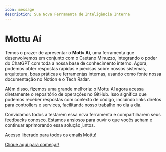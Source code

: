 ```yaml
---
icon: message
description: Sua Nova Ferramenta de Inteligência Interna
---
```


# Mottu Aí

Temos o prazer de apresentar o **Mottu Aí**, uma ferramenta que desenvolvemos em conjunto com o Caetano Minuzzo, integrando o poder do ChatGPT com toda a nossa base de conhecimento interno. Agora, podemos obter respostas rápidas e precisas sobre nossos sistemas, arquitetura, boas práticas e ferramentas internas, usando como fonte nossa documentação no Notion e o Tech Radar.

Além disso, fizemos uma grande melhoria: o Mottu Aí agora acessa diretamente o repositório de operações no GitHub. Isso significa que podemos receber respostas com contexto de código, incluindo links diretos para controllers e services, facilitando nosso trabalho no dia a dia.

Convidamos todos a testarem essa nova ferramenta e compartilharem seus feedbacks conosco. Estamos ansiosos para ouvir o que vocês acham e continuar aprimorando essa solução juntos.

Acesso liberado para todos os emails Mottu!

[Clique aqui para começar!](https://chat.mottu.io/)

